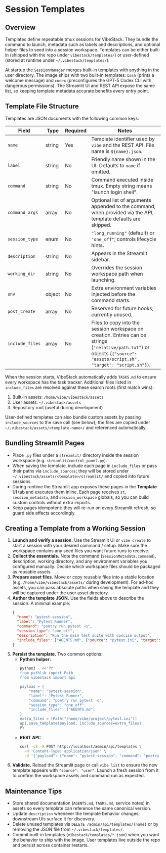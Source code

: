 # Session Templates

## Overview
Templates define repeatable tmux sessions for VibeStack. They bundle the command to launch, metadata such as labels and descriptions, and optional helper files to seed into a session workspace. Templates can be either built-in (shipped with the repo under `vibestack/templates/`) or user-defined (stored at runtime under `~/.vibestack/templates/`).

At startup the `SessionManager` merges built-in templates with anything in the user directory. The image ships with two built-in templates: `bash` (prints a welcome message) and `codex` (preconfigures the GPT-5 Codex CLI with dangerous permissions). The Streamlit UI and REST API expose the same list, so keeping template metadata accurate benefits every entry point.

## Template File Structure
Templates are JSON documents with the following common keys:

| Field | Type | Required | Notes |
| --- | --- | --- | --- |
| `name` | string | Yes | Template identifier used by `vibe` and the REST API. File name is `${name}.json`. |
| `label` | string | No | Friendly name shown in the UI. Defaults to `name` if omitted. |
| `command` | string | No | Command executed inside tmux. Empty string means "launch login shell". |
| `command_args` | array | No | Optional list of arguments appended to the command; when provided via the API, template defaults are skipped. |
| `session_type` | enum | No | `"long_running"` (default) or `"one_off"`; controls lifecycle hints. |
| `description` | string | No | Appears in the Streamlit sidebar. |
| `working_dir` | string | No | Overrides the session workspace path when launching. |
| `env` | object | No | Extra environment variables injected before the command starts. |
| `post_create` | array | No | Reserved for future hooks; currently unused. |
| `include_files` | array | No | Files to copy into the session workspace on creation. Entries can be strings (`"relative/path.txt"`) or objects (`{"source": "assets/script.sh", "target": "script.sh"}`). |

When the session starts, VibeStack automatically adds `TASKS.md` to ensure every workspace has the task tracker. Additional files listed in `include_files` are resolved against these search roots (first match wins):
1. Built-in assets: `/home/vibe/vibestack/assets`
2. User assets: `~/.vibestack/assets`
3. Repository root (useful during development)

User-defined templates can also bundle custom assets by passing `include_sources` to the save call (see below); the files are copied under `~/.vibestack/assets/<template-name>/` and referenced automatically.

## Bundling Streamlit Pages
- Place `.py` files under a `streamlit/` directory inside the session workspace (e.g. `streamlit/control_panel.py`).
- When saving the template, include each page in `include_files` or pass their paths via `include_sources`; they will be stored under `~/.vibestack/assets/<template>/streamlit/` and copied into future sessions.
- During runtime the Streamlit app exposes these pages in the **Template UI** tab and executes them inline. Each page receives `st`, `session_metadata`, and `session_workspace` globals, so you can build custom controls without extra imports.
- Keep pages idempotent: they will re-run on every Streamlit refresh, so guard side effects accordingly.

## Creating a Template from a Working Session
1. **Launch and verify a session.** Use the Streamlit UI or `vibe create` to start a session with your desired command / setup. Make sure the workspace contains any seed files you want future runs to receive.
2. **Collect the essentials.** Note the command (`SessionMetadata.command`), description, working directory, and any environment variables you configured manually. Decide which workspace files should be packaged as reusable assets.
3. **Prepare asset files.** Move or copy reusable files into a stable location (e.g. `/home/vibe/vibestack/assets/` during development). For ad-hoc assets, you can pass absolute paths when saving the template and they will be captured under the user asset directory.
4. **Author the template JSON.** Use the fields above to describe the session. A minimal example:
   ```json
   {
     "name": "pytest-session",
     "label": "Pytest Runner",
     "command": "poetry run pytest -q",
     "session_type": "one_off",
     "description": "Run the main test suite with concise output",
     "include_files": ["AGENTS.md", {"source": "pytest.ini", "target": "pytest.ini"}]
   }
   ```
5. **Persist the template.** Two common options:
   - **Python helper:**
     ```bash
     python3 - <<'PY'
     from pathlib import Path
     from vibestack import api

     payload = {
         "name": "pytest-session",
         "label": "Pytest Runner",
         "command": "poetry run pytest -q",
         "session_type": "one_off",
         "include_files": ["AGENTS.md"]
     }
     extra_files = [Path("/home/vibe/project/pytest.ini")]
     api.save_template(payload, include_sources=extra_files)
     PY
     ```
   - **REST API:**
     ```bash
     curl -sS -X POST http://localhost/admin/api/templates \
       -H 'Content-Type: application/json' \
       -d '{"payload": {"name": "pytest-session", "command": "poetry run pytest -q"}, "include_sources": ["/home/vibe/project/pytest.ini"]}'
     ```
6. **Validate.** Reload the Streamlit page or call `vibe list` to ensure the new template appears with `"source": "user"`. Launch a fresh session from it to confirm the workspace assets and command run as expected.

## Maintenance Tips
- Store shared documentation (`AGENTS.md`, `TASKS.md`, service notes) in assets so every template can reference the same canonical version.
- Update `description` whenever the template behavior changes; downstream UIs surface it for discovery.
- Delete unused templates via `DELETE /admin/api/templates/{name}` or by removing the JSON file from `~/.vibestack/templates/`.
- Commit built-in templates (`vibestack/templates/*.json`) when you want the behavior to ship with the image. User templates live outside the repo and persist across container restarts.
